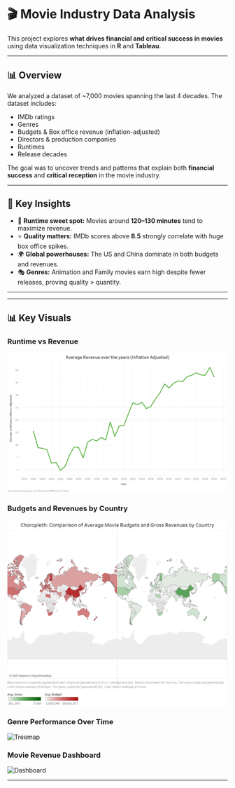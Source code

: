 # 🎬 Movie Industry Data Analysis

This project explores **what drives financial and critical success in movies** using data visualization techniques in **R** and **Tableau**.

---

## 📊 Overview
We analyzed a dataset of ~7,000 movies spanning the last 4 decades. The dataset includes:
- IMDb ratings
- Genres
- Budgets & Box office revenue (inflation-adjusted)
- Directors & production companies
- Runtimes
- Release decades

The goal was to uncover trends and patterns that explain both **financial success** and **critical reception** in the movie industry.

---

## 🔑 Key Insights
- 🎥 **Runtime sweet spot:** Movies around **120–130 minutes** tend to maximize revenue.  
- ⭐ **Quality matters:** IMDb scores above **8.5** strongly correlate with huge box office spikes.  
- 🌍 **Global powerhouses:** The US and China dominate in both budgets and revenues.  
- 🎭 **Genres:** Animation and Family movies earn high despite fewer releases, proving quality > quantity.  

---

---

## 📊 Key Visuals

### Runtime vs Revenue
![Runtime vs Revenue](output_images/line.png)

### Budgets and Revenues by Country
![Choropleth](output_images/choropleth.png)

### Genre Performance Over Time
![Treemap](output_images/treemap.png)

### Movie Revenue Dashboard
![Dashboard](output_images/movie_revenue_dashboard.png)

---

